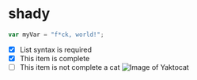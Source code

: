 # shady
``` javascript
var myVar = "f*ck, world!";
```
- [x] List syntax is required
- [x] This item is complete
- [ ] This item is not complete
a cat
![Image of Yaktocat](https://octodex.github.com/images/yaktocat.png)
